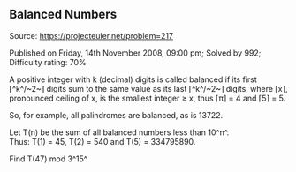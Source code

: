 Balanced Numbers
----------------

Source: https://projecteuler.net/problem=217

Published on Friday, 14th November 2008, 09:00 pm; Solved by 992;
Difficulty rating: 70%

A positive integer with k (decimal) digits is called balanced if its
first ⌈^k^/~2~⌉ digits sum to the same value as its last ⌈^k^/~2~⌉
digits, where ⌈x⌉, pronounced ceiling of x, is the smallest integer ≥ x,
thus ⌈π⌉ = 4 and ⌈5⌉ = 5.

So, for example, all palindromes are balanced, as is 13722.

Let T(n) be the sum of all balanced numbers less than 10^n^.\
 Thus: T(1) = 45, T(2) = 540 and T(5) = 334795890.

Find T(47) mod 3^15^
